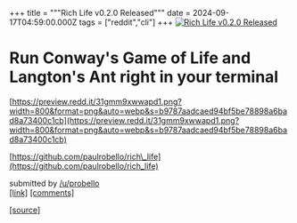 +++
title = """Rich Life v0.2.0 Released"""
date = 2024-09-17T04:59:00.000Z
tags = ["reddit","cli"]
+++
[![Rich Life v0.2.0 Released](https://external-preview.redd.it/tLSOl7eMbHIRvNJ44yxUv1ycoX9mgTii4nYEtl9rOUo.jpg?width=640&crop=smart&auto=webp&s=f9774ee5088d982585c652fc833e8fb0373f4615 "Rich Life v0.2.0 Released")](https://www.reddit.com/r/commandline/comments/1fiqget/rich_life_v020_released/)

Run Conway's Game of Life and Langton's Ant right in your terminal
==================================================================

[https://preview.redd.it/31gmm9xwwapd1.png?width=800&format=png&auto=webp&s=b9787aadcaed94bf5be78898a6bad8a73400c1cb](https://preview.redd.it/31gmm9xwwapd1.png?width=800&format=png&auto=webp&s=b9787aadcaed94bf5be78898a6bad8a73400c1cb)

[https://github.com/paulrobello/rich\_life](https://github.com/paulrobello/rich_life)

submitted by [/u/probello](https://www.reddit.com/user/probello)  
[\[link\]](https://www.reddit.com/r/commandline/comments/1fiqget/rich_life_v020_released/) [\[comments\]](https://www.reddit.com/r/commandline/comments/1fiqget/rich_life_v020_released/)

[[source]](https://www.reddit.com/r/commandline/comments/1fiqget/rich_life_v020_released/)
